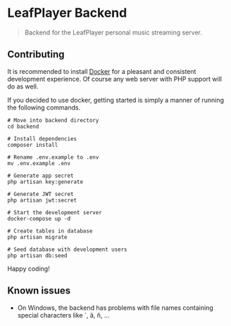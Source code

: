 # LeafPlayer Backend

> Backend for the LeafPlayer personal music streaming server.

## Contributing

It is recommended to install [Docker](https://www.docker.com/) for a pleasant and consistent development experience. Of course any web server with PHP support will do as well.

If you decided to use docker, getting started is simply a manner of running the following commands.
```
# Move into backend directory
cd backend

# Install dependencies
composer install

# Rename .env.example to .env
mv .env.example .env

# Generate app secret
php artisan key:generate

# Generate JWT secret
php artisan jwt:secret

# Start the development server
docker-compose up -d

# Create tables in database
php artisan migrate

# Seed database with development users
php artisan db:seed
```

Happy coding!

## Known issues

- On Windows, the backend has problems with file names containing special characters like `, ä, ñ, ...
